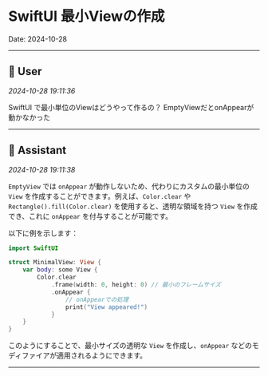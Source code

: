 # SwiftUI 最小Viewの作成

Date: 2024-10-28

---

## 👤 User
*2024-10-28 19:11:36*

SwiftUI で最小単位のViewはどうやって作るの？
EmptyViewだとonAppearが動かなかった

---

## 🤖 Assistant
*2024-10-28 19:11:38*

`EmptyView` では `onAppear` が動作しないため、代わりにカスタムの最小単位の `View` を作成することができます。例えば、`Color.clear` や `Rectangle().fill(Color.clear)` を使用すると、透明な領域を持つ `View` を作成でき、これに `onAppear` を付与することが可能です。

以下に例を示します：

```swift
import SwiftUI

struct MinimalView: View {
    var body: some View {
        Color.clear
            .frame(width: 0, height: 0) // 最小のフレームサイズ
            .onAppear {
                // onAppearでの処理
                print("View appeared!")
            }
    }
}
```

このようにすることで、最小サイズの透明な `View` を作成し、`onAppear` などのモディファイアが適用されるようにできます。

---
